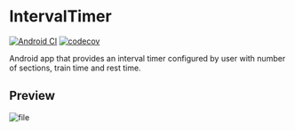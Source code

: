 # IntervalTimer 

[![Android CI](https://github.com/lucianosantosdev/IntervalTimer/actions/workflows/ci.yml/badge.svg)](https://github.com/lucianosantosdev/IntervalTimer/actions/workflows/ci.yml)
[![codecov](https://codecov.io/github/lucianosantosdev/IntervalTimer/branch/main/graph/badge.svg?token=PC9QBQQBEE)](https://codecov.io/github/lucianosantosdev/IntervalTimer)

Android app that provides an interval timer configured by user with number of sections, train time and rest time.


## Preview 
![file](https://user-images.githubusercontent.com/3288534/215545471-094d9f81-3d1f-44fc-8442-b853f754b11a.gif)
